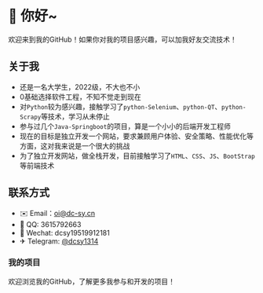 # 👀 你好~
欢迎来到我的GitHub！如果你对我的项目感兴趣，可以加我好友交流技术！

## 关于我
- 还是一名大学生，2022级，不大也不小
- 0基础选择软件工程，不知不觉走到现在
- 对`Python`较为感兴趣，接触学习了`python-Selenium`、`python-QT`、`python-Scrapy`等技术，学习从未停止
- 参与过几个`Java-Springboot`的项目，算是一个小小的后端开发工程师
- 现在的目标是独立开发一个网站，要求兼顾用户体验、安全策略、性能优化等方面，这对我来说是一个很大的挑战
- 为了独立开发网站，做全栈开发，目前接触学习了`HTML`、`CSS`、`JS`、`BootStrap`等前端技术

## 联系方式

- ✉️ Email：oi@dc-sy.cn
- 🐧 QQ: 3615792663
- 📧 Wechat: dcsy19519912181
- ✈ Telegram: [@dcsy1314](https://t.me/dcsy1314)

### 我的项目

欢迎浏览我的GitHub，了解更多我参与和开发的项目！
